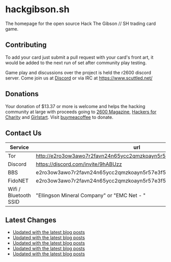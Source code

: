 # hackgibson.sh
The homepage for the open source Hack The Gibson // SH trading card game.


## Contributing

To add your card just submit a pull request with your card's front art, it would be added to the next run of set after community play testing.

Game play and discussions over the project is held the r2600 discord server. Come join us at [Discord](https://discord.com/invite/9hABUzz) or via IRC at https://www.scuttled.net/


## Donations

Your donation of $13.37 or more is welcome and helps the hacking community at large with proceeds going to [2600 Magazine](https://2600.com/), [Hackers for Charity](https://hackersforcharity.org) and [Girlstart](https://girlstart.org).  Visit [buymeacoffee](https://www.buymeacoffee.com/hackgibson.sh) to donate.


## Contact Us

Service | url
-|-
Tor | http://e2ro3ow3awo7r2favn24n65ycc2qmzkoayn5r57e3f56nvjwdcgg32ad.onion
Discord | https://discord.com/invite/9hABUzz
BBS | e2ro3ow3awo7r2favn24n65ycc2qmzkoayn5r57e3f56nvjwdcgg32ad.onion:23
FidoNET | e2ro3ow3awo7r2favn24n65ycc2qmzkoayn5r57e3f56nvjwdcgg32ad.onion:24554
Wifi / Bluetooth SSID | "Ellingson Mineral Company" or "EMC Net - <fidonet address>"

## Latest Changes
<!-- BLOG-POST-LIST:START -->
- [Updated with the latest blog posts](https://github.com/DFW2600/hackgibson.sh/commit/8535cab3fe983b1c82849d85b4ebb3116e4269dd)
- [Updated with the latest blog posts](https://github.com/DFW2600/hackgibson.sh/commit/e3c8e40ebe1f1bf80e015fa3a9aa9a9ab7c45c0b)
- [Updated with the latest blog posts](https://github.com/DFW2600/hackgibson.sh/commit/67d3958e55ac0ced0acdaae6386fb252ab5f96d9)
- [Updated with the latest blog posts](https://github.com/DFW2600/hackgibson.sh/commit/5fccb143d722245c61aaca5b6ff635e1c18c497f)
- [Updated with the latest blog posts](https://github.com/DFW2600/hackgibson.sh/commit/327b4b6fc334baf91d9071244988e8fcea25235e)
<!-- BLOG-POST-LIST:END -->
